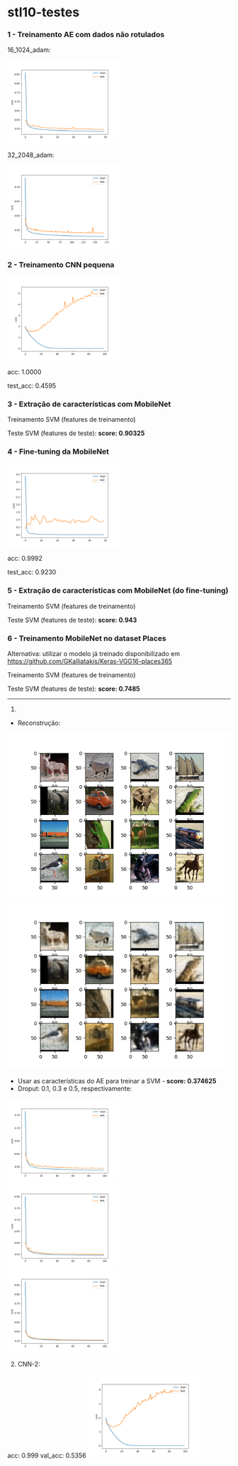 # stl10-testes

### 1 -  Treinamento AE com dados não rotulados

16_1024_adam:

<img src="16_1024_adam.png" width="50%" height="50%"/>



32_2048_adam:

<img src="32_2048_adam.png" width="50%" height="50%"/>


### 2 - Treinamento CNN pequena 

<img src="cnn_pequena.png" width="50%" height="50%"/>

acc: 1.0000 

test_acc: 0.4595

### 3 - Extração de características com MobileNet
Treinamento SVM (features de treinamento)

Teste SVM (features de teste): **score: 0.90325** 


### 4 - Fine-tuning da MobileNet

<img src="finetuning-mobilenet2.png" width="50%" height="50%"/>

acc: 0.9992

test_acc: 0.9230

### 5 - Extração de características com MobileNet (do fine-tuning)
Treinamento SVM (features de treinamento)

Teste SVM (features de teste): **score: 0.943** 

### 6 - Treinamento MobileNet no dataset Places

Alternativa: utilizar o modelo já treinado disponibilizado em https://github.com/GKalliatakis/Keras-VGG16-places365 

Treinamento SVM (features de treinamento)

Teste SVM (features de teste): **score: 0.7485** 

-----------------------------------------------------------------
1) 
- Reconstrução:
<img src="normal.png" width="100%" height="100%"/>
<img src="reconstruida.png" width="100%" height="100%"/>

- Usar as características do AE para treinar a SVM - **score: 0.374625**
- Droput: 0.1, 0.3 e 0.5, respectivamente:
<img src="dropout01.png" width="50%" height="50%"/>
<img src="dropout03.png" width="50%" height="50%"/>
<img src="dropout05.png" width="50%" height="50%"/>

2) CNN-2: 

acc: 0.999
val_acc: 0.5356
<img src="cnn-2.png" width="50%" height="50%"/>
